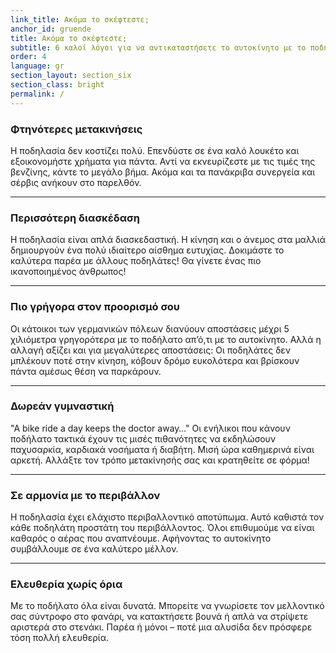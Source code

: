 ```yaml
---
link_title: Ακόμα το σκέφτεστε;
anchor_id: gruende
title: Ακόμα το σκέφτεστε; 
subtitle: 6 καλοί λόγοι για να αντικαταστήσετε το αυτοκίνητο με το ποδήλατο
order: 4
language: gr
section_layout: section_six
section_class: bright
permalink: /
---
```


### Φτηνότερες μετακινήσεις
Η ποδηλασία δεν κοστίζει πολύ. Επενδύστε σε ένα καλό λουκέτο και εξοικονομήστε χρήματα για πάντα. Αντί να εκνευρίζεστε με τις τιμές της βενζίνης, κάντε το μεγάλο βήμα. Ακόμα και τα πανάκριβα συνεργεία και σέρβις ανήκουν στο παρελθόν.

***

### Περισσότερη διασκέδαση
Η ποδηλασία είναι απλά διασκεδαστική. Η κίνηση και ο άνεμος στα μαλλιά δημιουργούν ένα πολύ ιδιαίτερο αίσθημα ευτυχίας. Δοκιμάστε το καλύτερα παρέα με άλλους ποδηλάτες! Θα γίνετε ένας πιο ικανοποιημένος άνθρωπος!

***

### Πιο γρήγορα στον προορισμό σου
Οι κάτοικοι των γερμανικών πόλεων διανύουν αποστάσεις μέχρι 5 χιλιόμετρα γρηγορότερα με το ποδήλατο απ’ό,τι με το αυτοκίνητο. Αλλά η αλλαγή αξίζει και για μεγαλύτερες αποστάσεις: Οι ποδηλάτες δεν μπλέκουν  ποτέ στην κίνηση, κόβουν δρόμο ευκολότερα και βρίσκουν πάντα αμέσως θέση να παρκάρουν. 

***

### Δωρεάν γυμναστική
"A bike ride a day keeps the doctor away…" Οι ενήλικοι που κάνουν ποδήλατο τακτικά έχουν τις μισές πιθανότητες να εκδηλώσουν παχυσαρκία, καρδιακά νοσήματα ή διαβήτη. Μισή ώρα καθημερινά είναι αρκετή. Αλλάξτε τον τρόπο μετακίνησής σας και κρατηθείτε σε φόρμα!

***

### Σε αρμονία με το περιβάλλον
Η ποδηλασία έχει ελάχιστο περιβαλλοντικό αποτύπωμα. Αυτό καθιστά τον κάθε ποδηλάτη προστάτη του περιβάλλοντος. Όλοι επιθυμούμε να είναι καθαρός ο αέρας που αναπνέουμε. Αφήνοντας το αυτοκίνητο συμβάλλουμε σε ένα καλύτερο μέλλον. 

***

### Ελευθερία χωρίς όρια
Με το ποδήλατο όλα είναι δυνατά. Μπορείτε να γνωρίσετε τον μελλοντικό σας σύντροφο στο φανάρι, να κατακτήσετε βουνά ή απλά να στρίψετε αριστερά στο στενάκι. Παρέα ή μόνοι – ποτέ μια αλυσίδα δεν πρόσφερε τόση πολλή ελευθερία. 
